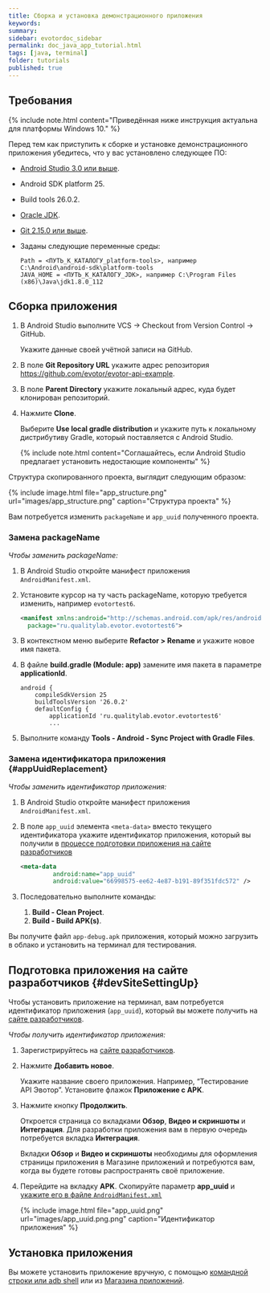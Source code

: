 ```yaml
---
title: Сборка и установка демонстрационного приложения
keywords:
summary:
sidebar: evotordoc_sidebar
permalink: doc_java_app_tutorial.html
tags: [java, terminal]
folder: tutorials
published: true
---
```


## Требования

{% include note.html content="Приведённая ниже инструкция актуальна для платформы Windows 10." %}

Перед тем как приступить к сборке и установке демонстрационного приложения убедитесь, что у вас установлено следующее ПО:

* [Android Studio 3.0 или выше](https://developer.android.com/studio/index.html).
* Android SDK platform 25.
* Build tools 26.0.2.
* [Oracle JDK](http://www.oracle.com/technetwork/java/javase/downloads/index.html).
* [Git 2.15.0 или выше](https://git-scm.com/).
* Заданы следующие переменные среды:

  ```
  Path = <ПУТЬ_К_КАТАЛОГУ_platform-tools>, например C:\Android\android-sdk\platform-tools
  JAVA_HOME = <ПУТЬ_К_КАТАЛОГУ_JDK>, например C:\Program Files (x86)\Java\jdk1.8.0_112
  ```

## Сборка приложения

1. В Android Studio выполните VCS → Checkout from Version Control → GitHub.

   Укажите данные своей учётной записи на GitHub.

2. В поле **Git Repository URL** укажите адрес репозитория https://github.com/evotor/evotor-api-example.
3. В поле **Parent Directory** укажите локальный адрес, куда будет клонирован репозиторий.
4. Нажмите **Clone**.

   Выберите **Use local gradle distribution** и укажите путь к локальному дистрибутиву Gradle, который поставляется с Android Studio.

   {% include note.html content="Соглашайтесь, если Android Studio предлагает установить недостающие компоненты" %}

Структура скопированного проекта, выглядит следующим образом:

{% include image.html file="app_structure.png" url="images/app_structure.png" caption="Структура проекта" %}

Вам потребуется изменить `packageName` и `app_uuid` полученного проекта.

### Замена packageName

*Чтобы заменить packageName:*

1. В Android Studio откройте манифест приложения `AndroidManifest.xml`.
2. Установите курсор на ту часть packageName, которую требуется изменить, например `evotortest6`.

   ```xml
   <manifest xmlns:android="http://schemas.android.com/apk/res/android"
     package="ru.qualitylab.evotor.evotortest6">
   ```
3. В контекстном меню выберите **Refactor > Rename** и укажите новое имя пакета.
4. В файле **build.gradle (Module: app)** замените имя пакета в параметре **applicationId**.

   ```
   android {
       compileSdkVersion 25
       buildToolsVersion '26.0.2'
       defaultConfig {
           applicationId 'ru.qualitylab.evotor.evotortest6'
           ...
   ```

5. Выполните команду **Tools - Android - Sync Project with Gradle Files**.

### Замена идентификатора приложения {#appUuidReplacement}

*Чтобы заменить идентификатор приложения:*

1. В Android Studio откройте манифест приложения `AndroidManifest.xml`.
2. В поле `app_uuid` элемента `<meta-data>` вместо текущего идентификатора укажите идентификатор приложения, который вы получили в [процессе подготовки приложения на сайте разработчиков](./doc_java_app_tutorial.html#devSiteSettingUp)

   ```xml
   <meta-data
            android:name="app_uuid"
            android:value="66998575-ee62-4e87-b191-89f351fdc572" />
   ```

3. Последовательно выполните команды:

   1. **Build - Clean Project**.
   2. **Build - Build APK(s)**.

Вы получите файл `app-debug.apk` приложения, который можно загрузить в облако и установить на терминал для тестирования.

## Подготовка приложения на сайте разработчиков  {#devSiteSettingUp}

Чтобы установить приложение на терминал, вам потребуется идентификатор приложения (`app_uuid`), который вы можете получить на [сайте разработчиков](https://dev.evotor.ru).

*Чтобы получить идентификатор приложения:*

1. Зарегистрируйтесь на [сайте разработчиков](https://developer.evotor.ru/).
2. Нажмите **Добавить новое**.

   Укажите название своего приложения. Например, “Тестирование API Эвотор”. Установите флажок **Приложение с APK**.

3. Нажмите кнопку **Продолжить**.

   Откроется страница со вкладками **Обзор**, **Видео и скриншоты** и **Интеграция**. Для разработки приложения вам в первую очередь потребуется вкладка **Интеграция**.

   Вкладки **Обзор** и **Видео и скриншоты** необходимы для оформления страницы приложения в Магазине приложений и потребуются вам, когда вы будете готовы распространять своё приложение.

4. Перейдите на вкладку **APK**. Скопируйте параметр **app_uuid** и [укажите его в файле `AndroidManifest.xml`](./doc_java_app_tutorial.html#appUuidReplacement)

   {% include image.html file="app_uuid.png" url="images/app_uuid.png.png" caption="Идентификатор приложения" %}

## Установка приложения

Вы можете установить приложение вручную, с помощью [командной строки или adb shell](./https://developer.evotor.ru/docs/doc_app_installation.html#adb-shell) или из [Магазина приложений](./doc_app_installation.html#MarkeplaceAppInstallation).
